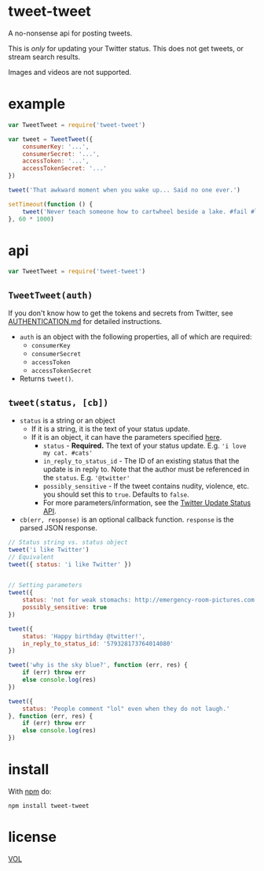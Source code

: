 tweet-tweet
=========

A no-nonsense api for posting tweets.

This is *only* for updating your Twitter status. This does not get tweets, or stream search results.

Images and videos are not supported.

# example

```js
var TweetTweet = require('tweet-tweet')

var tweet = TweetTweet({
	consumerKey: '...',
	consumerSecret: '...',
	accessToken: '...',
	accessTokenSecret: '...'
})

tweet('That awkward moment when you wake up... Said no one ever.')

setTimeout(function () {
	tweet('Never teach someone how to cartwheel beside a lake. #fail #lessonlearned')
}, 60 * 1000)
```

# api

```js
var TweetTweet = require('tweet-tweet')
```

## `TweetTweet(auth)`

If you don't know how to get the tokens and secrets from Twitter, see [AUTHENTICATION.md](https://github.com/ArtskydJ/tweet-tweet/blob/master/AUTHENTICATION.md) for detailed instructions.

- `auth` is an object with the following properties, all of which are required:
	- `consumerKey`
	- `consumerSecret`
	- `accessToken`
	- `accessTokenSecret`
- Returns `tweet()`.

## `tweet(status, [cb])`

- `status` is a string or an object
	- If it is a string, it is the text of your status update.
	- If it is an object, it can have the parameters specified [here][twitter-update-status-api].
		- `status` - **Required.** The text of your status update. E.g. `'i love my cat. #cats'`
		- `in_reply_to_status_id` - The ID of an existing status that the update is in reply to. Note that the author must be referenced in the `status`. E.g. `'@twitter'`
		- `possibly_sensitive` - If the tweet contains nudity, violence, etc. you should set this to `true`. Defaults to `false`.
		- For more parameters/information, see the [Twitter Update Status API][twitter-update-status-api].
- `cb(err, response)` is an optional callback function. `response` is the parsed JSON response.

```js
// Status string vs. status object
tweet('i like Twitter')
// Equivalent
tweet({ status: 'i like Twitter' })


// Setting parameters
tweet({
	status: 'not for weak stomachs: http://emergency-room-pictures.com',
	possibly_sensitive: true
})

tweet({
	status: 'Happy birthday @twitter!',
	in_reply_to_status_id: '579328173764014080'
})

tweet('why is the sky blue?', function (err, res) {
	if (err) throw err
	else console.log(res)
})

tweet({
	status: 'People comment "lol" even when they do not laugh.'
}, function (err, res) {
	if (err) throw err
	else console.log(res)
})
```

# install

With [npm](http://nodejs.org/download) do:

	npm install tweet-tweet

# license

[VOL](http://veryopenlicense.com)



[twitter-update-status-api]: https://dev.twitter.com/rest/reference/post/statuses/update

